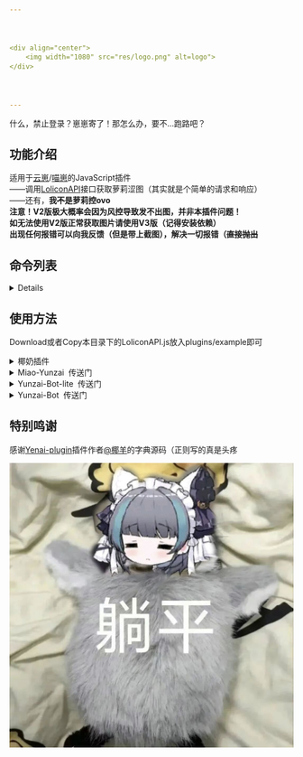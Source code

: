```yaml
---



<div align="center">
    <img width="1080" src="res/logo.png" alt=logo">
</div>
   


---
```

<p>什么，禁止登录？崽崽寄了！那怎么办，要不…跑路吧？</p>

## 功能介绍

适用于[云崽](https://gitee.com/Le-niao/Yunzai-Bot)/[喵崽](https://gitee.com/yoimiya-kokomi/Miao-Yunzai)的JavaScript插件
<br>
——调用[LoliconAPI](https://api.lolicon.app/#/)接口获取萝莉涩图（其实就是个简单的请求和响应）
<br>
——还有，**我<s>不</s>是萝莉控ovo**
<br>
**注意！V2版极大概率会因为风控导致发不出图，并非本插件问题！**
<br>
**如无法使用V2版正常获取图片请使用V3版（记得安装依赖）**
<br>
**出现任何报错可以向我反馈（但是带上截图），解决一切报错（<s>直接抛出</s>**

## 命令列表
<details>

- **来份涩图**：返回随机(萝莉)图片
- **来3份涩图**：返回多张随机(萝莉)图片
- **来份碧蓝档案涩图**：返回指定tag图片（可使用“|”分隔tag，最多三个
- **来3份碧蓝档案涩图**：返回多张指定tag图片（可使用“|”分隔tag，最多三个
- **配置**：config里所有参数皆可修改，暂不考虑单独提取为yaml（已实现但未上传，有需要可以联系我，只是懒得维护

</details>



## 使用方法
Download或者Copy本目录下的LoliconAPI.js放入plugins/example即可



<details>
 <summary>椰奶插件</summary> 

- 官网：[Yenai-plugin](https://www.yenai.ren/)
- Gitee：[Yenai-plugin](https://gitee.com/yeyang52/yenai-plugin)&nbsp;&nbsp;(作者：[@椰羊](https://gitee.com/yeyang52))
- Github：[Yenai-plugin](https://github.com/yeyang52/yenai-plugin)&nbsp;&nbsp;(作者：[@椰羊](https://github.com/yeyang52))

</details>

<details>
 <summary>Miao-Yunzai&nbsp;&nbsp;传送门</summary> 

- Gitee：[Miao-Yunzai](https://gitee.com/yoimiya-kokomi/Miao-Yunzai)&nbsp;&nbsp;(作者：[@喵喵](https://gitee.com/yoimiya-kokomi))
- Github：[Miao-Yunzai](https://github.com/yoimiya-kokomi/Miao-Yunzai)&nbsp;&nbsp;(作者：[@喵喵](https://github.com/yoimiya-kokomi))

</details>

<details>
 <summary>Yunzai-Bot-lite&nbsp;&nbsp;传送门</summary>（挺好的，我自用的就是这个，不过需要自行维护和修改…）

- Gitee：[Yunzai-Bot-lite](https://gitee.com/Nwflower/yunzai-bot-lite)&nbsp;&nbsp;(作者：[@听语惊花](https://gitee.com/Nwflower))
- Github：[Yunzai-Bot-lite](https://github.com/Nwflower/yunzai-bot-lite)&nbsp;&nbsp;(作者：[@听语惊花](https://github.com/Nwflower))

</details>

<details>
 <summary>Yunzai-Bot&nbsp;&nbsp;传送门</summary> 

- Gitee：[Yunzai-Bot](https://gitee.com/Le-niao/Yunzai-Bot)&nbsp;&nbsp;(作者：[@Le-niao](https://gitee.com/Le-niao))

</details>

## 特别鸣谢
感谢[Yenai-plugin](https://www.yenai.ren/)插件作者[@椰羊](https://gitee.com/yeyang52)的字典源码（正则写的真是头疼
<div><img width="1080" src="res/face.jpg" alt="face"><div>
